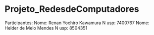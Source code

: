 # Projeto_RedesdeComputadores

Participantes:
Nome: Renan Yochiro Kawamura  N usp:  7400767
Nome: Helder de Melo Mendes   N usp:  8504351
